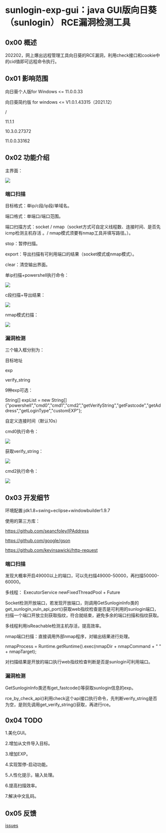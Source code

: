 # sunlogin-exp-gui：java GUI版向日葵（sunlogin） RCE漏洞检测工具



## 0x00 概述

202202，网上爆出远程管理工具向日葵的RCE漏洞，利用check接口和cookie中的cid值即可远程命令执行。


## 0x01 影响范围

向日葵个人版for Windows <= 11.0.0.33

向日葵简约版 for windows <= V1.0.1.43315（2021.12）

/

11.1.1

10.3.0.27372

11.0.0.33162


## 0x02 功能介绍

主界面：

![](https://github.com/theLSA/sunlogin-exp-gui/raw/master/demo/sunlogin-exp-gui-00.png)


### 端口扫描

目标格式：单ip/c段/ip段/单域名。

端口格式：单端口/端口范围。

端口扫描方式：socket / nmap（socket方式可自定义线程数、连接时间、是否先icmp检测主机存活 。/ nmap模式须要有nmap工具并填写路径。）。

stop：暂停扫描。

export：导出扫描有可利用端口的结果（socket模式或nmap模式）。

clear：清空输出界面。

单ip扫描+powershell执行命令：

![](https://github.com/theLSA/sunlogin-exp-gui/raw/master/demo/sunlogin-exp-gui-01.png)

c段扫描+导出结果：

![](https://github.com/theLSA/sunlogin-exp-gui/raw/master/demo/sunlogin-exp-gui-02.png)

nmap模式扫描：

![](https://github.com/theLSA/sunlogin-exp-gui/raw/master/demo/sunlogin-exp-gui-03.png)

### 漏洞检测

三个输入框分别为：

目标地址

exp

verify_string

9种exp可选：

String[] expList = new String[] {"powershell","cmd0","cmd1","cmd2","getVerifyString","getFastcode","getAddress","getLoginType","customEXP"};

自定义连接时间（默认10s）

cmd0执行命令：

![](https://github.com/theLSA/sunlogin-exp-gui/raw/master/demo/sunlogin-exp-gui-04.png)

获取verify_string：

![](https://github.com/theLSA/sunlogin-exp-gui/raw/master/demo/sunlogin-exp-gui-05.png)

cmd2执行命令：

![](https://github.com/theLSA/sunlogin-exp-gui/raw/master/demo/sunlogin-exp-gui-06.png)


## 0x03 开发细节

环境配置:jdk1.8+swing+eclipse+windowbuilder1.9.7

使用的第三方库：


https://github.com/seancfoley/IPAddress

https://github.com/google/gson

https://github.com/kevinsawicki/http-request


### 端口扫描


发现大概率开启49000以上的端口，可以先扫描49000-50000，再扫描50000-60000。

多线程：
ExecutorService newFixedThreadPool + Future

Socket检测开放端口，若发现开放端口，则调用GetSunloginInfo类的get_sunlogin_vuln_api_port()获取web指纹检查是否是可利用的sunlogin端口，扫描一个端口开放立刻获取指纹，符合就结束，避免多余的端口扫描和指纹获取。

多线程利用isReachable检测主机存活，提高效率。

nmap端口扫描：直接调用外部nmap程序，对输出结果进行处理。

nmapProcess = Runtime.getRuntime().exec(nmapDir + nmapCommand + " " + nmapTarget);

对扫描结果是开放的端口执行web指纹检查判断是否是sunlogin可利用端口。


### 漏洞检测


GetSunloginInfo类还有get_fastcode()等获取sunlogin信息的exp。

rce_by_check_api()利用check这个api接口执行命令，先判断verify_string是否为空，是则先调用get_verify_string()获取，再进行rce。


## 0x04 TODO

1.美化GUI。

2.增加从文件导入目标。

3.增加EXP。

4.实现暂停-启动功能。

5.人性化提示，输入处理。

6.提高扫描效率。

7.解决中文乱码。


## 0x05 反馈

[issues](https://github.com/theLSA/sunlogin-exp-gui/issues)

